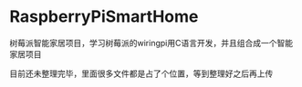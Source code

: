 # RaspberryPiSmartHome
树莓派智能家居项目，学习树莓派的wiringpi用C语言开发，并且组合成一个智能家居项目

目前还未整理完毕，里面很多文件都是占了个位置，等到整理好之后再上传
